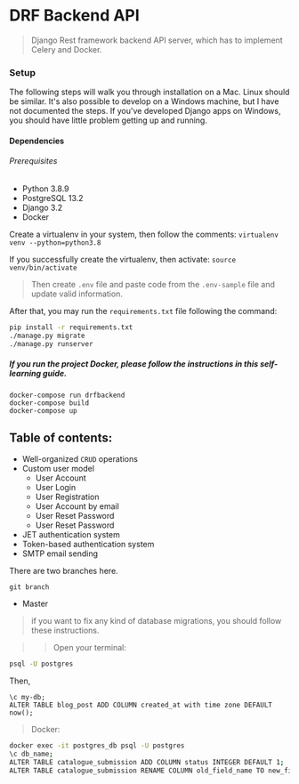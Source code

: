 # DRF Backend API
> Django Rest framework backend API server, which has to implement Celery and Docker.

### Setup

The following steps will walk you through installation on a Mac. Linux should be similar.
It's also possible to develop on a Windows machine, but I have not documented the steps.
If you've developed Django apps on Windows, you should have little problem getting
up and running.

#### Dependencies
###### Prerequisites

- Python 3.8.9 
- PostgreSQL 13.2
- Django 3.2
- Docker

Create a virtualenv in your system, then follow the comments:
```` virtualenv venv --python=python3.8 ````

If you successfully create the virtualenv, then activate:
```source venv/bin/activate```

> Then create `.env` file and paste code from the `.env-sample` file and update valid information.

After that, you may run the `requirements.txt` file following the command:
```bash
pip install -r requirements.txt
./manage.py migrate
./manage.py runserver
```

##### If you run the project Docker, please follow the instructions in this self-learning guide.
```base
docker-compose run drfbackend
docker-compose build
docker-compose up
```

## Table of contents:
- Well-organized `CRUD` operations
- Custom user model
   - User Account
   - User Login
   - User Registration
   - User Account by email
   - User Reset Password
   - User Reset Password
 - JET authentication system
 - Token-based authentication system
 - SMTP email sending

There are two branches here.
```
git branch
```
* Master


> if you want to fix any kind of database migrations, you should follow these instructions. 

>> Open your terminal:
```bash
psql -U postgres
```
Then,
```psql
\c my-db;
ALTER TABLE blog_post ADD COLUMN created_at with time zone DEFAULT now();
```

> Docker:
```bash
docker exec -it postgres_db psql -U postgres
\c db_name;
ALTER TABLE catalogue_submission ADD COLUMN status INTEGER DEFAULT 1;
ALTER TABLE catalogue_submission RENAME COLUMN old_field_name TO new_field_name;
```

